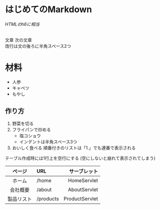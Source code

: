 # はじめてのMarkdown
###### HTMLのh6に相当
文章
次の文章  
改行は文の後ろに半角スペース2つ
# 材料
- 人参
- キャベツ
- もやし
## 作り方
1. 野菜を切る
1. フライパンで炒める　
   - 塩コショウ
   - インデントは半角スペース3つ
1. おいしく食べる
順番付きのリストは「1.」でも連番で表示される

テーブル作成時には1行上を空行にする
(空にしないと崩れて表示されてしまう)

| ページ | URL | サーブレット |
|:----------:|:----------|---------------:|
| ホーム | /home | HomeServlet |
| 会社概要 | /about | AboutServlet |
| 製品リスト | /products | ProductServlet |
